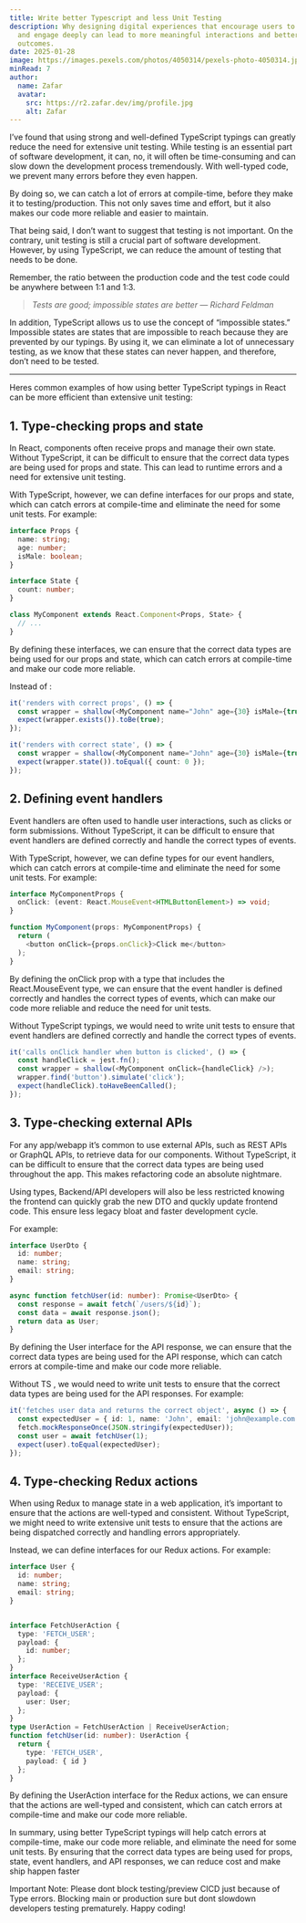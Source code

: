 ```yaml
---
title: Write better Typescript and less Unit Testing
description: Why designing digital experiences that encourage users to slow down
  and engage deeply can lead to more meaningful interactions and better
  outcomes.
date: 2025-01-28
image: https://images.pexels.com/photos/4050314/pexels-photo-4050314.jpeg?auto=compress&cs=tinysrgb&w=1260&h=750&dpr=1
minRead: 7
author:
  name: Zafar
  avatar:
    src: https://r2.zafar.dev/img/profile.jpg
    alt: Zafar
---
```

I’ve found that using strong and well-defined TypeScript typings can greatly reduce the need for extensive unit testing. While testing is an essential part of software development, it can, no, it will often be time-consuming and can slow down the development process tremendously. With well-typed code, we prevent many errors before they even happen.

By doing so, we can catch a lot of errors at compile-time, before they make it to testing/production. This not only saves time and effort, but it also makes our code more reliable and easier to maintain.

That being said, I don’t want to suggest that testing is not important. On the contrary, unit testing is still a crucial part of software development. However, by using TypeScript, we can reduce the amount of testing that needs to be done.

Remember, the ratio between the production code and the test code could be anywhere between 1:1 and 1:3.

> *Tests are good; impossible states are better — Richard Feldman*

In addition, TypeScript allows us to use the concept of “impossible states.” Impossible states are states that are impossible to reach because they are prevented by our typings. By using it, we can eliminate a lot of unnecessary testing, as we know that these states can never happen, and therefore, don’t need to be tested.

---

Heres common examples of how using better TypeScript typings in React can be more efficient than extensive unit testing:

## 1. Type-checking props and state
In React, components often receive props and manage their own state. Without TypeScript, it can be difficult to ensure that the correct data types are being used for props and state. This can lead to runtime errors and a need for extensive unit testing.

With TypeScript, however, we can define interfaces for our props and state, which can catch errors at compile-time and eliminate the need for some unit tests. For example:

```ts
interface Props {
  name: string;
  age: number;
  isMale: boolean;
}

interface State {
  count: number;
}

class MyComponent extends React.Component<Props, State> {
  // ...
}
```

By defining these interfaces, we can ensure that the correct data types are being used for our props and state, which can catch errors at compile-time and make our code more reliable.

Instead of :

```ts
it('renders with correct props', () => {
  const wrapper = shallow(<MyComponent name="John" age={30} isMale={true} />);
  expect(wrapper.exists()).toBe(true);
});

it('renders with correct state', () => {
  const wrapper = shallow(<MyComponent name="John" age={30} isMale={true} />);
  expect(wrapper.state()).toEqual({ count: 0 });
});
```

## 2. Defining event handlers

Event handlers are often used to handle user interactions, such as clicks or form submissions. Without TypeScript, it can be difficult to ensure that event handlers are defined correctly and handle the correct types of events.

With TypeScript, however, we can define types for our event handlers, which can catch errors at compile-time and eliminate the need for some unit tests. For example:

```ts
interface MyComponentProps {
  onClick: (event: React.MouseEvent<HTMLButtonElement>) => void;
}

function MyComponent(props: MyComponentProps) {
  return (
    <button onClick={props.onClick}>Click me</button>
  );
}
```

By defining the onClick prop with a type that includes the React.MouseEvent type, we can ensure that the event handler is defined correctly and handles the correct types of events, which can make our code more reliable and reduce the need for unit tests.

Without TypeScript typings, we would need to write unit tests to ensure that event handlers are defined correctly and handle the correct types of events.

```ts
it('calls onClick handler when button is clicked', () => {
  const handleClick = jest.fn();
  const wrapper = shallow(<MyComponent onClick={handleClick} />);
  wrapper.find('button').simulate('click');
  expect(handleClick).toHaveBeenCalled();
});
```

## 3. Type-checking external APIs

For any app/webapp it’s common to use external APIs, such as REST APIs or GraphQL APIs, to retrieve data for our components. Without TypeScript, it can be difficult to ensure that the correct data types are being used throughout the app. This makes refactoring code an absolute nightmare.

Using types, Backend/API developers will also be less restricted knowing the frontend can quickly grab the new DTO and quckly update frontend code. This ensure less legacy bloat and faster development cycle.

For example:
```ts
interface UserDto {
  id: number;
  name: string;
  email: string;
}

async function fetchUser(id: number): Promise<UserDto> {
  const response = await fetch(`/users/${id}`);
  const data = await response.json();
  return data as User;
}
```

By defining the User interface for the API response, we can ensure that the correct data types are being used for the API response, which can catch errors at compile-time and make our code more reliable.

Without TS , we would need to write unit tests to ensure that the correct data types are being used for the API responses. For example:

```ts
it('fetches user data and returns the correct object', async () => {
  const expectedUser = { id: 1, name: 'John', email: 'john@example.com' };
  fetch.mockResponseOnce(JSON.stringify(expectedUser));
  const user = await fetchUser(1);
  expect(user).toEqual(expectedUser);
});
```


## 4. Type-checking Redux actions
When using Redux to manage state in a web application, it’s important to ensure that the actions are well-typed and consistent. Without TypeScript, we might need to write extensive unit tests to ensure that the actions are being dispatched correctly and handling errors appropriately.

Instead, we can define interfaces for our Redux actions. For example:

```ts
interface User {
  id: number;
  name: string;
  email: string;
}


interface FetchUserAction {
  type: 'FETCH_USER';
  payload: {
    id: number;
  };
}
interface ReceiveUserAction {
  type: 'RECEIVE_USER';
  payload: {
    user: User;
  };
}
type UserAction = FetchUserAction | ReceiveUserAction;
function fetchUser(id: number): UserAction {
  return {
    type: 'FETCH_USER',
    payload: { id }
  };
}
```

By defining the UserAction interface for the Redux actions, we can ensure that the actions are well-typed and consistent, which can catch errors at compile-time and make our code more reliable.

In summary, using better TypeScript typings will help catch errors at compile-time, make our code more reliable, and eliminate the need for some unit tests. By ensuring that the correct data types are being used for props, state, event handlers, and API responses, we can reduce cost and make ship happen faster

Important Note: Please dont block testing/preview CICD just because of Type errors. Blocking main or production sure but dont slowdown developers testing prematurely. Happy coding!